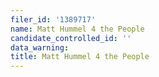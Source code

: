 ```yaml
---
filer_id: '1389717'
name: Matt Hummel 4 the People
candidate_controlled_id: ''
data_warning: 
title: Matt Hummel 4 the People
---
```

